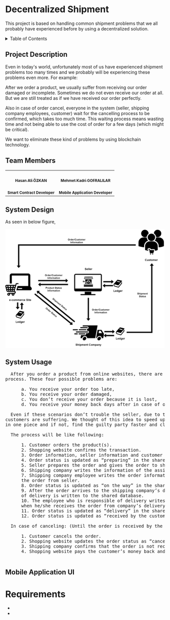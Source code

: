 # Decentralized Shipment

This project is based on handling common shipment problems that we all probably have experienced before by using a decentralized solution. 

<!-- TABLE OF CONTENTS -->
<details>
  <summary>Table of Contents</summary>
  <ol>
    <li><a href="#decentralized-shipment">Decentralized Shipment</a></li>
    <li><a href="#project-description">Project Description</a></li>
    <li><a href="#team-members">Team Members</a></li>
    <li><a href="#system-design">System Design</a></li>
    <li><a href="#system-usage">System Usage</a></li>
    <li><a href="#mobile-application-ui">Mobile Application UI</a></li>
    <li><a href="#requirements">Requirements</a></li>
  </ol>
</details>


## Project Description

<p>
    Even in today's world, unfortunately most of us have experienced shipment problems too many times and we probably will be experiencing these problems even more. For example:
</p>
<p>
    After we order a product, we usually suffer from receiving our order damaged or incomplete. Sometimes we do not even receive our order at all. But we are still treated as if we have received our order perfectly.
</p>
<p>
    Also in case of order cancel, everyone in the system (seller, shipping company employees, customer) wait for the cancelling process to be confirmed, which takes too much time. This waiting process means wasting time and not being able to use the cost of order for a few days (which might be critical).
</p>
<p>
    We want to eliminate these kind of problems by using blockchain technology.
</p>

## Team Members

<table>
  <tr>
    <td align="center"><a href="https://github.com/hasanaliozkan-dev"><img src="https://avatars.githubusercontent.com/u/63359311?v=4" width="100px;" alt=""/><br /><sub><b>Hasan Ali ÖZKAN</b></sub></a><br /><br /><sub><b>Smart Contract Developer</b></sub></a><br /></a></td>
    <td align="center"><a href="https://github.com/mehmetkadri"><img src="https://avatars.githubusercontent.com/u/58008233?s=400&v=4" width="100px;" alt=""/><br /><sub><b>Mehmet Kadri GOFRALILAR</b></sub></a><br /><br /><sub><b>Mobile Application Developer</b></sub></a><br /></a></td>
  </tr>
</table>


## System Design

As seen in below figure, 
<!--Will be added later-->

<div align="center">
  <img src="Project Proposal Presentation/1.blockchain_schema_final.png" alt="Model" width="700">
</div>


## System Usage

<pre>
  After you order a product from online websites, there are four possible problems that you might suffer from during the shipment 
process. These four possible problems are:
    
      a. You receive your order too late,
      b. You receive your order damaged,
      c. You don’t receive your order because it is lost,
      d. You receive your money back days after in case of order canceling.

  Even if these scenarios don’t trouble the seller, due to the instability of inflation in today’s world, especially in Turkey, 
customers are suffering. We thought of this idea to speed up the processes, make sure that the order is received by the customer 
in one piece and if not, find the guilty party faster and clearer.
    
  The process will be like following:

      1. Customer orders the product(s).
      2. Shopping website confirms the transaction.
      3. Order information, seller information and customer information are written to shared database.
      4. Order status is updated as “preparing” in the shared database.
      5. Seller prepares the order and gives the order to shipping company.
      6. Shipping company writes the information of the assigned shipping company employee to shared database.
      7. Shipping company employee writes the order information as “intact” or “damaged” to shared database when he/she receives 
      the order from seller.
      8. Order status is updated as “on the way” in the shared database.
      9. After the order arrives to the shipping company’s delivery department, information of the employee who is responsible 
      of delivery is written to the shared database.
      10. The employee who is responsible of delivery writes the order information as “intact” or “damaged” to shared database 
      when he/she receives the order from company’s delivery department.
      11. Order status is updated as “delivery” in the shared database.
      12. Order status is updated as “received by the customer” in the shared database after customer safely receives the order.
      
  In case of canceling: (Until the order is received by the customer)
  
      1. Customer cancels the order.
      2. Shopping website updates the order status as “canceled” in the shared database.
      3. Shipping company confirms that the order is not received by the customer yet.
      4. Shopping website pays the customer’s money back and order is canceled.

</pre>



## Mobile Application UI

<!--Will be added later-->

# Requirements

*
*
<!--Will be added later-->
